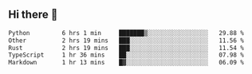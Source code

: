 ## Hi there 👋

<!--
**whirlun/whirlun** is a ✨ _special_ ✨ repository because its `README.md` (this file) appears on your GitHub profile.

Here are some ideas to get you started:

- 🔭 I’m currently working on ...
- 🌱 I’m currently learning ...
- 👯 I’m looking to collaborate on ...
- 🤔 I’m looking for help with ...
- 💬 Ask me about ...
- 📫 How to reach me: ...
- 😄 Pronouns: ...
- ⚡ Fun fact: ...
-->
<!--START_SECTION:waka-->

```txt
Python         6 hrs 1 min     ███████▒░░░░░░░░░░░░░░░░░   29.88 %
Other          2 hrs 19 mins   ███░░░░░░░░░░░░░░░░░░░░░░   11.56 %
Rust           2 hrs 19 mins   ███░░░░░░░░░░░░░░░░░░░░░░   11.54 %
TypeScript     1 hr 36 mins    ██░░░░░░░░░░░░░░░░░░░░░░░   07.98 %
Markdown       1 hr 13 mins    █▓░░░░░░░░░░░░░░░░░░░░░░░   06.09 %
```

<!--END_SECTION:waka-->
